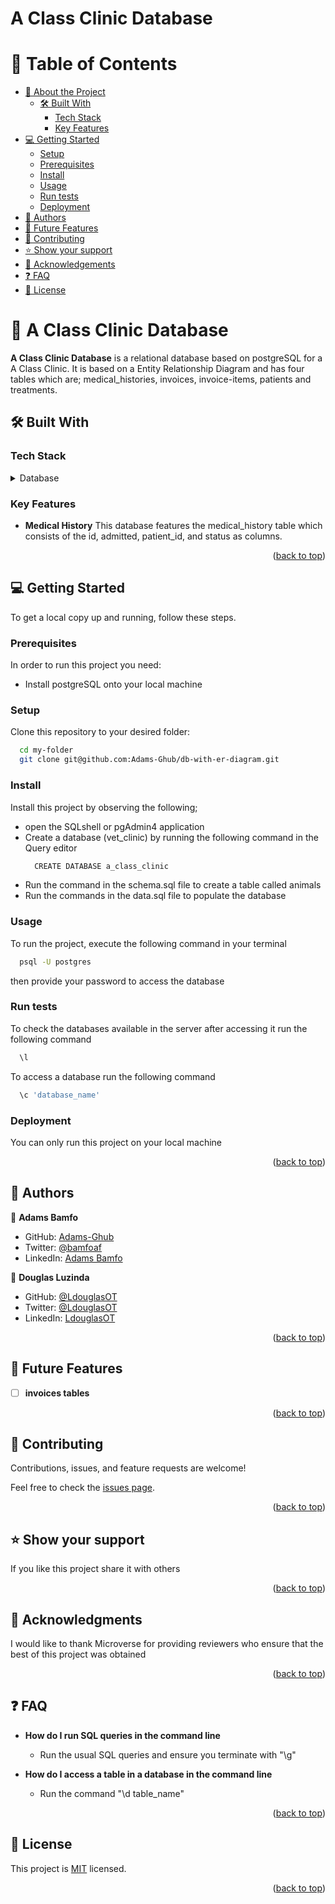 
# A Class Clinic Database


# 📗 Table of Contents

- [📖 About the Project](#about-project)
  - [🛠 Built With](#built-with)
    - [Tech Stack](#tech-stack)
    - [Key Features](#key-features)
- [💻 Getting Started](#getting-started)
  - [Setup](#setup)
  - [Prerequisites](#prerequisites)
  - [Install](#install)
  - [Usage](#usage)
  - [Run tests](#run-tests)
  - [Deployment](#deployment)
- [👥 Authors](#authors)
- [🔭 Future Features](#future-features)
- [🤝 Contributing](#contributing)
- [⭐️ Show your support](#support)
- [🙏 Acknowledgements](#acknowledgements)
- [❓ FAQ](#faq)
- [📝 License](#license)


# 📖 A Class Clinic Database <a name="about-project"></a>


**A Class Clinic Database** is a relational database based on postgreSQL for a A Class Clinic. It is based on a Entity Relationship Diagram  and has four tables which are; medical_histories, invoices, invoice-items, patients and treatments.

## 🛠 Built With <a name="built-with"></a>

### Tech Stack <a name="tech-stack"></a>

<details>
<summary>Database</summary>
  <ul>
    <li><a href="https://www.postgresql.org/">PostgreSQL</a></li>
  </ul>
</details>


### Key Features <a name="key-features"></a>

- **Medical History** This database features the medical_history table which consists of the id, admitted, patient_id, and status as columns.


<p align="right">(<a href="#readme-top">back to top</a>)</p>


## 💻 Getting Started <a name="getting-started"></a>

To get a local copy up and running, follow these steps.

### Prerequisites

In order to run this project you need:

 <ul>
    <li>Install postgreSQL onto your local machine</li>
 </ul>

### Setup

Clone this repository to your desired folder:

```sh
  cd my-folder
  git clone git@github.com:Adams-Ghub/db-with-er-diagram.git
```

### Install

Install this project by observing the following;
<ul>
<li>
open the SQLshell or pgAdmin4 application
</li>
<li>
Create a database (vet_clinic) by running the following command in the Query editor

```sh
  CREATE DATABASE a_class_clinic
``` 
</li>
<li>
Run the command in the schema.sql file to create a table called animals
</li>
<li>
Run the commands in the data.sql file to populate the database
</li>

</ul>


### Usage

To run the project, execute the following command in your terminal

```sh
  psql -U postgres  
```
then provide your password to access the database

### Run tests

To check the databases available in the server after accessing it run the following command

```sh
  \l  
```

To access a database run the following command

```sh
  \c 'database_name'
```


### Deployment

You can only run this project on your local machine


<p align="right">(<a href="#readme-top">back to top</a>)</p>


## 👥 Authors <a name="authors"></a>

👤 **Adams Bamfo**

- GitHub: [Adams-Ghub](https://github.com/Adams-Ghub)
- Twitter: [@bamfoaf](https://twitter.com/bamfoaf)
- LinkedIn: [Adams Bamfo](https://www.linkedin.com/in/adams-bamfo/)

👤 **Douglas Luzinda**

- GitHub: [@LdouglasOT](https://github.com/LdouglasOT)
- Twitter: [@LdouglasOT](https://twitter.com/LdouglasOT)
- LinkedIn: [LdouglasOT](https://www.linkedin.com/in/LdouglasOT/)


<p align="right">(<a href="#readme-top">back to top</a>)</p>

## 🔭 Future Features <a name="future-features"></a>

- [ ] **invoices tables**

<p align="right">(<a href="#readme-top">back to top</a>)</p>


## 🤝 Contributing <a name="contributing"></a>

Contributions, issues, and feature requests are welcome!

Feel free to check the [issues page](../../issues/).

<p align="right">(<a href="#readme-top">back to top</a>)</p>

## ⭐️ Show your support <a name="support"></a>

If you like this project share it with others

<p align="right">(<a href="#readme-top">back to top</a>)</p>


## 🙏 Acknowledgments <a name="acknowledgements"></a>

I would like to thank Microverse for providing reviewers who ensure that the best of this project was obtained

<p align="right">(<a href="#readme-top">back to top</a>)</p>


## ❓ FAQ <a name="faq"></a>

- **How do I run SQL queries in the command line**

  - Run the usual SQL queries and ensure you terminate with "\g"

- **How do I access a table in a database in the command line**

  - Run the command "\d table_name"

<p align="right">(<a href="#readme-top">back to top</a>)</p>


## 📝 License <a name="license"></a>

This project is [MIT](./LICENSE.md) licensed.

<p align="right">(<a href="#readme-top">back to top</a>)</p>
